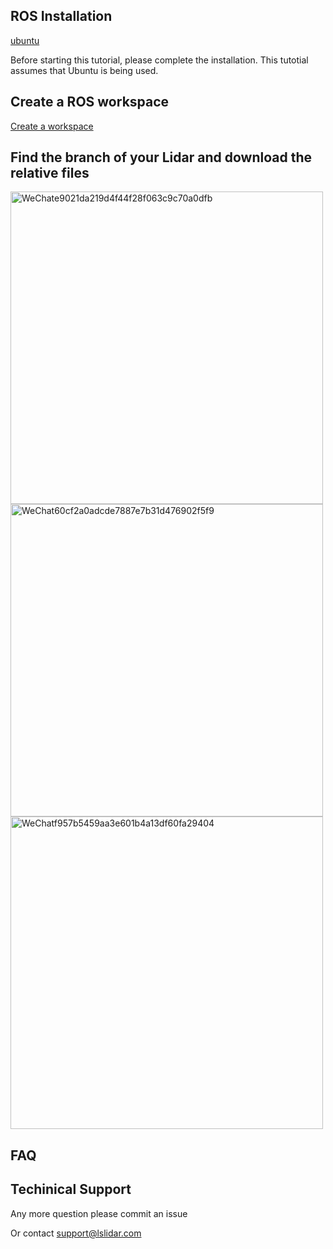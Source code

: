 ROS Installation
-----
[ubuntu](http://wiki.ros.org/Installation/Ubuntu)

Before starting this tutorial, please complete the installation. This tutotial assumes that Ubuntu is being used.

Create a ROS workspace
----
[Create a workspace](http://wiki.ros.org/catkin/Tutorials/create_a_workspace) 

Find the branch of your Lidar and download the relative files
----
<img width="500" alt="WeChate9021da219d4f44f28f063c9c70a0dfb" src="https://user-images.githubusercontent.com/75661795/150705753-0628ff36-3ca1-4218-86a2-7ffa229831c4.png">
<img width="500" alt="WeChat60cf2a0adcde7887e7b31d476902f5f9" src="https://user-images.githubusercontent.com/75661795/150705810-1bdcf1d6-fece-463b-a0a4-12e2d33e244f.png">
<img width="500" alt="WeChatf957b5459aa3e601b4a13df60fa29404" src="https://user-images.githubusercontent.com/75661795/150706346-c5e258a1-bd94-4370-b175-b63274ab72c3.png">

FAQ
----

Techinical Support
----
Any more question please commit an issue

Or contact support@lslidar.com
